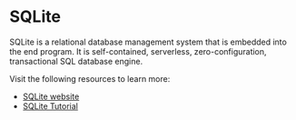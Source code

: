 # SQLite

SQLite is a relational database management system that is embedded into the end program. It is self-contained, serverless, zero-configuration, transactional SQL database engine.

Visit the following resources to learn more:

- [SQLite website](https://www.sqlite.org/index.html)
- [SQLite Tutorial](https://www.sqlitetutorial.net/)